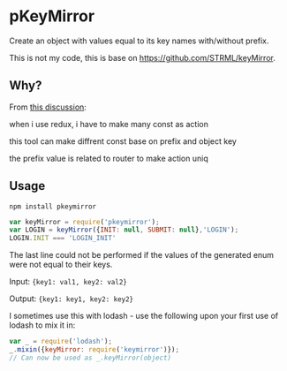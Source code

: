 pKeyMirror
=========

Create an object with values equal to its key names with/without prefix.

This is not my code, this is base on https://github.com/STRML/keyMirror.

Why?
----

From [this discussion](https://github.com/facebook/react/issues/1639#issuecomment-45188026):

when i use redux, i have to make many const as action

this tool can make diffrent const base on prefix and object key

the prefix value is related to router to make action uniq

Usage
-----

`npm install pkeymirror`

```javascript
var keyMirror = require('pkeymirror');
var LOGIN = keyMirror({INIT: null, SUBMIT: null},'LOGIN');
LOGIN.INIT === 'LOGIN_INIT'
```

The last line could not be performed if the values of the generated enum were
not equal to their keys.

Input:  `{key1: val1, key2: val2}`

Output: `{key1: key1, key2: key2}`

I sometimes use this with lodash - use the following upon your first use of lodash to mix it in:

```javascript
var _ = require('lodash');
_.mixin({keyMirror: require('keymirror')});
// Can now be used as _.keyMirror(object)
```


